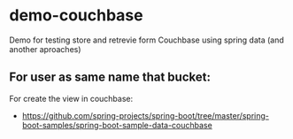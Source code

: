 # demo-couchbase
Demo for testing store and retrevie form Couchbase using spring data (and another aproaches)

For user as same name that bucket:
- 

For create the view in couchbase:
- https://github.com/spring-projects/spring-boot/tree/master/spring-boot-samples/spring-boot-sample-data-couchbase